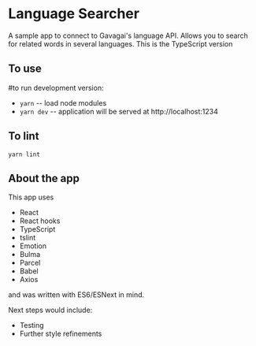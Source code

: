 # Language Searcher
A sample app to connect to Gavagai's language API.  Allows you to search for related words in several languages.  This is the TypeScript version


## To use

#to run development version:

- `yarn` -- load node modules
- `yarn dev` -- application will be served at http://localhost:1234

## To lint
`yarn lint`


## About the app
This app uses
- React
- React hooks
- TypeScript
- tslint
- Emotion
- Bulma
- Parcel
- Babel
- Axios

and was written with ES6/ESNext in mind.

Next steps would include:
- Testing
- Further style refinements


